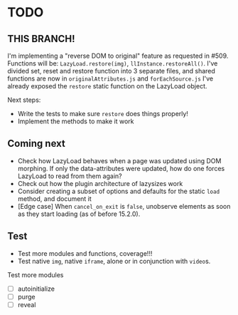 # TODO

## THIS BRANCH!

I'm implementing a "reverse DOM to original" feature as requested in #509.
Functions will be: `LazyLoad.restore(img)`, `llInstance.restoreAll()`.
I've divided set, reset and restore function into 3 separate files, and shared functions are now in `originalAttributes.js` and `forEachSource.js` 
I've already exposed the `restore` static function on the LazyLoad object.

Next steps:
- Write the tests to make sure `restore` does things properly!
- Implement the methods to make it work

## Coming next

- Check how LazyLoad behaves when a page was updated using DOM morphing.
  If only the data-attributes were updated, how do one forces LazyLoad to read from them again?
- Check out how the plugin architecture of lazysizes work
- Consider creating a subset of options and defaults for the static `load` method, and document it
- [Edge case] When `cancel_on_exit` is `false`, unobserve elements as soon as they start loading (as of before 15.2.0).

## Test

- Test more modules and functions, coverage!!!
- Test native `img`, native `iframe`, alone or in conjunction with `video`s.

Test more modules

- [ ] autoinitialize
- [ ] purge
- [ ] reveal
